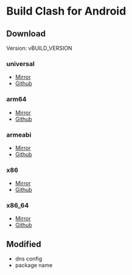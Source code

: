 # Build Clash for Android

## Download
Version: vBUILD_VERSION
### universal
- [Mirror](https://ghproxy.com/https://github.com/kaminolee/cfa-build/raw/apks/cfa-BUILD_VERSION-kamino-universal-release.apk)  
- [Github](https://github.com/kaminolee/cfa-build/raw/apks/cfa-BUILD_VERSION-kamino-universal-release.apk)  

### arm64
- [Mirror](https://ghproxy.com/https://github.com/kaminolee/cfa-build/raw/apks/cfa-BUILD_VERSION-kamino-arm64-v8a-release.apk)  
- [Github](https://github.com/kaminolee/cfa-build/raw/apks/cfa-BUILD_VERSION-kamino-arm64-v8a-release.apk)  

### armeabi
- [Mirror](https://ghproxy.com/https://github.com/kaminolee/cfa-build/raw/apks/cfa-BUILD_VERSION-kamino-armeabi-v7a-release.apk)  
- [Github](https://github.com/kaminolee/cfa-build/raw/apks/cfa-BUILD_VERSION-kamino-armeabi-v7a-release.apk)  

### x86
- [Mirror](https://ghproxy.com/https://github.com/kaminolee/cfa-build/raw/apks/cfa-BUILD_VERSION-kamino-x86-release.apk)  
- [Github](https://github.com/kaminolee/cfa-build/raw/apks/cfa-BUILD_VERSION-kamino-x86-release.apk)  

### x86_64
- [Mirror](https://ghproxy.com/https://github.com/kaminolee/cfa-build/raw/apks/cfa-BUILD_VERSION-kamino-x86_64-release.apk)  
- [Github](https://github.com/kaminolee/cfa-build/raw/apks/cfa-BUILD_VERSION-kamino-x86_64-release.apk)  

## Modified
- dns config
- package name

